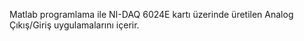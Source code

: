Matlab programlama ile NI-DAQ 6024E kartı üzerinde üretilen Analog Çıkış/Giriş
uygulamalarını içerir.


